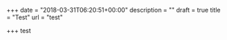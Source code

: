 +++
date = "2018-03-31T06:20:51+00:00"
description = ""
draft = true
title = "Test"
url = "test"

+++
test